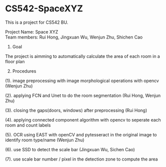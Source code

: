 # CS542-SpaceXYZ

This is a project for CS542 BU. <br>

Project Name: Space XYZ <br>
Team members: Rui Hong, Jingxuan Wu, Wenjun Zhu, Shichen Cao

1. Goal

The project is aimming to automatically calculate the area of each room in a floor plan

2. Procedures

(1). image preprocessing with image morphological operations with opencv (Wenjun Zhu)

(2). applying FCN and Unet to do the room segmentation (Rui Hong, Wenjun Zhu)

(3). closing the gaps(doors, windows) after preprocessing (Rui Hong)

(4). applying connected component algorithm with opencv to seperate each room and count labels 

(5). OCR using EAST with openCV and pytesseract in the original image to identify room type/name (Wenjun Zhu)

(6). use SSD to detect the scale bar (Jingxuan Wu, Sichen Cao)

(7). use scale bar number / pixel in the detection zone to compute the area 

